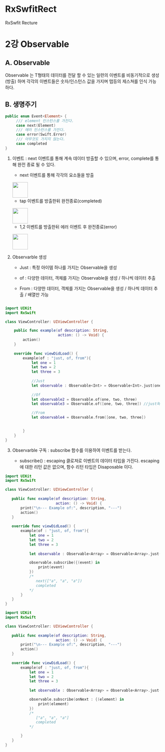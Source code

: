 # RxSwfitRect
RxSwfit Recture

2강 Observable
===========
## A. Observable
Observable<T> 는 T형태의 데이터를 전달 할 수 있는 일련의 이벤트를 비동기적으로 생성(방출) 하며 각각의 이벤트들은 숫자/인스턴스 값을 가지며 탭등의 제스쳐를 인식 가능 하다.

## B. 생명주기

``` swift
public enum Event<Element> {
     /// element 인스턴스를 가진다.
     case next(Element)
     /// 에러 인스턴스를 가진다.
     case error(Swift.Error)
     /// 아무것도 가지지 않는다.
     case completed
}
```

1. 이벤트 : next 이벤트를 통해 계속 데이터 방출할 수 있으며, error, complete를 통해 완전 종료 될 수 있다.

     * next 이벤트를 통해 각각의 요소들을 방출<p>
     <img src = "https://github.com/fimuxd/RxSwift/blob/master/Lectures/02_Observables/1.%20marble.png?raw=true" height = 50>
     
     * tap 이벤트를 방출한뒤 완전종료(completed)<p> 
     <img src = "https://github.com/fimuxd/RxSwift/blob/master/Lectures/02_Observables/2.%20lifecycle1.png?raw=true" height = 50>
    
     * 1,2 이벤트를 방출한뒤 에러 이벤트 후 완전종료(error)<p> 
    <img src = "https://github.com/fimuxd/RxSwift/raw/master/Lectures/02_Observables/3.%20lifecycle2.png?raw=true" height = 50>



2. Observarble 생성

     * Just : 특정 아이템 하나를 가지는 Observable을 생성
     
     * of : 다양한 데이터, 객체를 가지는 Observable을 생성 / 하나씩 데이터 추출
     
     * From   : 다양한 데이터, 객체를 가지는 Observable을 생성 / 하나씩 데이터 추출 / 배열만 가능
     
``` swift

import UIKit
import RxSwift

class ViewController: UIViewController {

    public func example(of description: String,
                        action: () -> Void) {
        action()
    }
    
    override func viewDidLoad() {
        example(of : "just, of, from"){
            let one = 1
            let two = 2
            let three = 3
            
            //Just
            let observable : Observable<Int> = Observable<Int>.just(one)
            
            //Of
            let observable2 = Observable.of(one, two, three)
            let observable3 = Observable.of([one, two, three]) //just와 동일한 효과

            //From
            let observable4 = Observable.from([one, two, three])

            
        }
    }
}
```


3. Observarble 구독 : subscribe 함수를 이용하여 이벤트를 받는다. 

     * subscribe() : escaping 클로져로 이벤트의 데이터 타입을 가진다. escaping에 대한 리턴 값은 없으며, 함수 리턴 타입은 Disaposable 이다.


 ``` swift
import UIKit
import RxSwift

class ViewController: UIViewController {
    
    public func example(of description: String,
                        action: () -> Void) {
        print("\n--- Example of:", description, "---")
        action()
    }
    
    override func viewDidLoad() {
        example(of : "just, of, from"){
            let one = 1
            let two = 2
            let three = 3
            
            let observable : Observable<Array> = Observable<Array>.just(["a","a","a"])

            observable.subscribe({(event) in
                print(event)
            })
            /* 
               next(["a", "a", "a"])
               completed
            */
        }
    }
}
```


 ``` swift
import UIKit
import RxSwift

class ViewController: UIViewController {
    
    public func example(of description: String,
                        action: () -> Void) {
        print("\n--- Example of:", description, "---")
        action()
    }
    
    override func viewDidLoad() {
        example(of : "just, of, from"){
            let one = 1
            let two = 2
            let three = 3
            
            let observable : Observable<Array> = Observable<Array>.just(["a","a","a"])

            observable.subscribe(onNext : {(element) in
                print(element)
            })
            /* 
               ["a", "a", "a"]
               completed
            */

        }
    }
}
```
